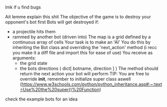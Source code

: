 lmk if u find bugs

Ait lemme explain this shit
The objective of the game is to destroy your opponent's bot first
Bots will get destroyed if:

- a projectile hits them
- rammed by another bot (driven into)
  The map is a grid defined by a continuous array of cells
  Your task is to make an 'AI'
  You do this by inheriting the Bot class and overriding the 'next_action' method (i recc you make it a diff file and import this for ease of use)
  You receive as arguments:
  - the grid state
  - the bots directions ( dict[ botname, direction ] )
    The method should return the next action your bot will perform
    TIP:
    You are free to override **init**, remember to initialize super class aswell (https://www.w3schools.com/python/python_inheritance.asp#:~:text=Use%20the%20super()%20Function)

check the example bots for an idea
